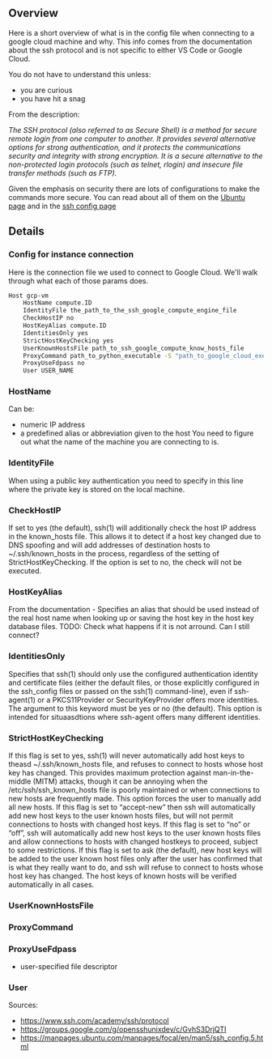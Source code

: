## Overview
Here is a short overview of what is in the config file when 
connecting to a google cloud machine and why. This info 
comes from the documentation about the ssh protocol and 
is not specific to either VS Code or Google Cloud. 

You do not have to understand this unless:
- you are curious
- you have hit a snag 

From the description: 

*The SSH protocol (also referred to as Secure Shell) is a method for secure remote login from one computer to another. It provides several alternative options for strong authentication, and it protects the communications security and integrity with strong encryption. It is a secure alternative to the non-protected login protocols (such as telnet, rlogin) and insecure file transfer methods (such as FTP).*

Given the emphasis on security there are lots of configurations to make the 
commands more secure. You can read about all of them on the
[Ubuntu page](https://manpages.ubuntu.com/manpages/focal/en/man5/ssh_config.5.html)
and in the [ssh config page](https://www.ssh.com/academy/ssh/config)

## Details
### Config for instance connection
Here is the connection file we used to connect to Google Cloud.
We'll walk through what each of those params does.
```bash
Host gcp-vm
    HostName compute.ID
    IdentityFile the_path_to_the_ssh_google_compute_engine_file
    CheckHostIP no
    HostKeyAlias compute.ID
    IdentitiesOnly yes
    StrictHostKeyChecking yes
    UserKnownHostsFile path_to_ssh_google_compute_know_hosts_file
    ProxyCommand path_to_python_executable -S "path_to_google_cloud_executable" compute start-iap-tunnel INSTANCE_NAME %p --listen-on-stdin --project=PROJECT_NAME --zone=ZONE --verbosity=warning 
    ProxyUseFdpass no
    User USER_NAME
```
### HostName
Can be:
- numeric IP address
- a predefined alias or abbreviation given to the host
You need to figure out what the name of the machine you are connecting to is. 
### IdentityFile
When using a public key authentication you need to specify in this line where the 
private key is stored on the local machine.

### CheckHostIP
If set to yes (the default), ssh(1) will additionally check the host IP address in
the known_hosts file.  This allows it to detect if a host key changed due to DNS
spoofing and will add addresses of destination hosts to ~/.ssh/known_hosts in the
process, regardless of the setting of StrictHostKeyChecking.  If the option is set
to no, the check will not be executed.

### HostKeyAlias
From the documentation - Specifies an alias that should be used instead of the real
host name when looking up or saving the host key in the host key database files.
TODO: Check what happens if it is not arround. Can I still connect? 

### IdentitiesOnly
Specifies that ssh(1) should only use the configured authentication identity and
certificate files (either the default files, or those explicitly configured in the
ssh_config files or passed on the ssh(1) command-line), even if ssh-agent(1) or a
PKCS11Provider or SecurityKeyProvider offers more identities.  The argument to this
keyword must be yes or no (the default).  This option is intended for situaasdtions
where ssh-agent offers many different identities.

### StrictHostKeyChecking
If this flag is set to yes, ssh(1) will never automatically add host keys to theasd
~/.ssh/known_hosts file, and refuses to connect to hosts whose host key has changed.
This provides maximum protection against man-in-the-middle (MITM) attacks, though it
can be annoying when the /etc/ssh/ssh_known_hosts file is poorly maintained or when
connections to new hosts are frequently made.  This option forces the user to
manually add all new hosts.
If this flag is set to “accept-new” then ssh will automatically add new host keys to
the user known hosts files, but will not permit connections to hosts with changed
host keys.  If this flag is set to “no” or “off”, ssh will automatically add new
host keys to the user known hosts files and allow connections to hosts with changed
hostkeys to proceed, subject to some restrictions.  If this flag is set to ask (the
default), new host keys will be added to the user known host files only after the
user has confirmed that is what they really want to do, and ssh will refuse to
connect to hosts whose host key has changed.  The host keys of known hosts will be
verified automatically in all cases.
### UserKnownHostsFile

### ProxyCommand
### ProxyUseFdpass
- user-specified file descriptor

### User

Sources:
- https://www.ssh.com/academy/ssh/protocol
- https://groups.google.com/g/opensshunixdev/c/GvhS3DrjQTI
- https://manpages.ubuntu.com/manpages/focal/en/man5/ssh_config.5.html